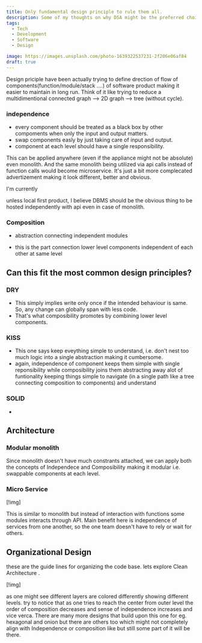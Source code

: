 ```yaml
---
title: Only fundamental design principle to rule them all.
description: Some of my thoughts on why DSA might be the preferred choice by companies.
tags:
  - Tech
  - Development
  - Software
  - Design

image: https://images.unsplash.com/photo-1639322537231-2f206e06af84
draft: true
---
```


<script>
  import Mermaid from '$lib/components/markdown/mermaid.svelte';
</script>

Design priciple have been actually trying to define drection of flow of components(function/module/stack ....) of software product making it easier to maintain in long run. 
Think of it like trying to reduce a multidimentional connected graph --> 2D graph --> tree (without cycle).  

### independence

- every component should be treated as a black box by other compoments when only the input and output matters.
- swap components easly by just taking care of input and output.
- component at each level should have a single responsibility.


This can be applied anywhere (even if the appliance might not be absolute) even monolith. And the same monolith being utilized via api calls instead of function calls would become microservice.
It's just a bit more complecated advertizement making it look different, better and obvious.

I'm currently 

unless local first product, I believe DBMS should be the obvious thing to be hosted independently with api even in case of monolith.



### Composition

- abstraction connecting independent modules

- this is the part connection lower level components independent of each other at same level

## Can this fit the most common design principles?

### DRY

- This simply implies write only once if the intended behaviour is same. So, any change can globally span with less code.
- That's what composibility promotes by combining lower level components.

### KISS

- This one says keep eveything simple to understand, i.e. don't nest too much logic into a single abstraction making it cumbersome.
- again, independence of component keeps them simple with single reponsibility while composibility joins them abstracting away alot of funtionality keeping things simple to navigate (in a single path like a tree connecting composition to components) and understand 

### SOLID

- 

## Architecture

### Modular monolith

Since monolith doesn't have much constrants attached, we can apply both the concepts of Independece and Composibility making it modular i.e. swappable components at each level.

### Micro Service

[!img]

This is similar to monolith but instead of interaction with functions some modules interacts through API.
Main benefit here is independence of services from one another, so the one team doesn't have to rely or wait for others. 

## Organizational Design

these are the guide lines for organizing the code base. lets explore Clean Architecture .

[!img]

as one might see different layers are colored differently showing different levels.
try to notice that as one tries to reach the center from outer level the order of composition decreases and sense of independence increases and vice verca. 
There are many more designs that build upon this one for eg. hexagonal and onion but there are others too which might not completely align with Independence or composition like but still some part of it will be there.